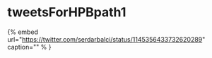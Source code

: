 # tweetsForHPBpath1

{% embed url="https://twitter.com/serdarbalci/status/1145356433732620289"  caption="" % }
